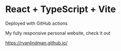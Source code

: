 # React + TypeScript + Vite
Deployed with GitHub actions

My fully responsive personal website, check it out 


https://ryanlindman.github.io/
